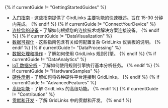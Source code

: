 {% if currentGuide != "GettingStartedGuides" %}
- [入门指南](/docs/guides/#AnchorIDGettingStartedGuides) - 这些指南提供了 GirdLinks 主要功能的快速概述。旨在 15-30 分钟内完成。
{% endif %}
{% if currentGuide != "ConnectYourDevice" %}
- [连接您的设备](/docs/guides/#AnchorIDConnectYourDevice) - 了解如何根据您的连接技术或解决方案连接设备。
{% endif %}
{% if currentGuide != "DataVisualization" %}
- [数据可视化](/docs/guides/#AnchorIDDataVisualization) - 这些指南包含有关如何配置复杂 GridLinks 仪表板的说明。
{% endif %}
{% if currentGuide != "DataProcessing" %}
- [数据处理和操作](/docs/guides#AnchorIDDataProcessing) - 了解如何使用 GridLinks 规则引擎。
{% endif %}
{% if currentGuide != "DataAnalytics" %}
- [IoT 数据分析](/docs/guides/#AnchorIDDataAnalytics) - 了解如何使用规则引擎执行基本分析任务。
{% endif %}
{% if currentGuide != "HardwareSamples" %}
- [硬件示例](/docs/guides/#AnchorIDHardwareSamples) - 了解如何将各种硬件平台连接到 GridLinks。
{% endif %}
{% if currentGuide != "AdvancedFeatures" %}
- [高级功能](/docs/guides/#AnchorIDAdvancedFeatures) - 了解 GridLinks 的高级功能。
{% endif %}
{% if currentGuide != "Contribution" %}
- [贡献和开发](/docs/guides/#AnchorIDContribution) - 了解 GridLinks 中的贡献和开发。
{% endif %}

<br>